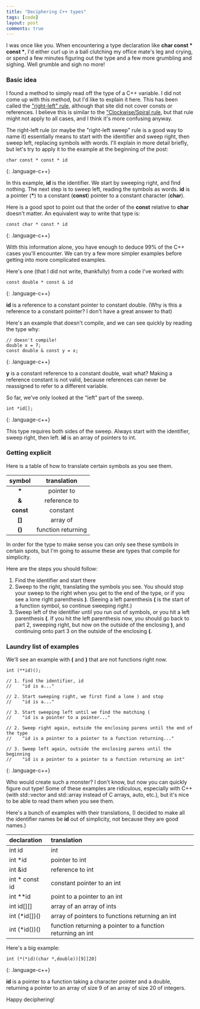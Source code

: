 ```yaml
---
title: "Deciphering C++ types"
tags: [code]
layout: post
comments: true
---
```


I was once like you.
When encountering a type declaration like **char const \* const \***,
I'd either curl up in a ball clutching my office mate's leg and crying,
or spend a few minutes figuring out
the type and a few more grumbling and sighing.
Well grumble and sigh no more!

### Basic idea

I found a method to simply read off the type of a C++ variable.
I did not come up with this method, but I'd like to explain it here.
This has been called the
["right-left" rule](http://ieng9.ucsd.edu/~cs30x/rt_lt.rule.html),
although that site did not cover consts or references.
I believe this is similar to the
["Clockwise/Spiral rule](http://c-faq.com/decl/spiral.anderson.html),
but that rule might not apply to all cases, and I think it's more confusing
anyway.

The right-left rule (or maybe the "right-left sweep" rule is a good way to
name it) essentially means to start with the identifier and sweep right,
then sweep left, replacing symbols with words.
I'll explain in more detail briefly, but let's try to apply it to the
example at the beginning of the post:

~~~
char const * const * id
~~~
{: .language-c++}

In this example, **id** is the identifier.
We start by sweeping right, and find nothing.
The next step is to sweep left, reading the symbols as words.
**id** is a pointer (**\***) to a constant (**const**) pointer
to a constant character (**char**).

Here is a good spot to point out that the order of the **const**
relative to **char** doesn't matter.
An equivalent way to write that type is:

~~~
const char * const * id
~~~
{: .language-c++}

With this information alone, you have enough to deduce 99% of the
C++ cases you'll encounter.
We can try a few more simpler examples before getting into more
complicated examples.

Here's one (that I did not write, thankfully) from a code
I've worked with:

~~~
const double * const & id
~~~
{: .language-c++}

**id** is a reference to a constant pointer to constant double.
(Why is this a reference to a constant pointer?
I don't have a great answer to that)

Here's an example that doesn't compile, and we can see quickly by reading
the type why:

~~~
// doesn't compile!
double x = 7;
const double & const y = x;
~~~
{: .language-c++}

**y** is a constant reference to a constant double, wait what?
Making a reference constant is not valid, because references
can never be reassigned to refer to a different variable.

So far, we've only looked at the "left" part of the sweep.

~~~
int *id[];
~~~
{: .language-c++}

This type requires both sides of the sweep.
Always start with the identifier, sweep right, then left.
**id** is an array of pointers to int.


### Getting explicit

Here is a table of how to translate certain symbols as you see them.


| symbol | translation |
| :----: | :----: |
| **\*** | pointer to |
| **&** | reference to |
| **const** | constant |
| **[]**    | array of |
| **()**    | function returning |

In order for the type to make sense you can only see these symbols in certain
spots, but I'm going to assume these are types that compile for simplicity.

Here are the steps you should follow:

1. Find the identifier and start there
2. Sweep to the right, translating the symbols you see.
You should stop your sweep to the right when you get to the end of the type,
or if you see a lone right parenthesis **)**.
(Seeing a left parenthesis **(** is the start of a function symbol, so
continue sweeping right.)
3. Sweep left of the identifier until you run out of symbols, or you hit
a left parenthesis **(**.
If you hit the left parenthesis now, you should go back to part 2, sweeping
right, but now on the outside of the enclosing **)**, and continuing
onto part 3 on the outside of the enclosing **(**.

### Laundry list of examples

We'll see an example with **(** and **)** that are not functions right now.

~~~
int (**id)();

// 1. find the identifier, id
//    "id is a..."

// 2. Start sweeping right, we first find a lone ) and stop
//    "id is a..."

// 3. Start sweeping left until we find the matching (
//    "id is a pointer to a pointer..."

// 2. Sweep right again, outside the enclosing parens until the end of the type
//    "id is a pointer to a pointer to a function returning..."

// 3. Sweep left again, outside the enclosing parens until the beginning
//    "id is a pointer to a pointer to a function returning an int"
~~~
{: .language-c++}

Who would create such a monster?
I don't know, but now you can quickly figure out type!
Some of these examples are ridiculous, especially with C++
(with std::vector and std::array instead of C arrays, auto,
etc.), but it's nice to be able to read them when you see them.

Here's a bunch of examples with their translations,
(I decided to make all the identifier names be **id**
out of simplicity, not because they are good names.)

| declaration | translation |
| :---- | :---- |
| int id | int |
| int *id | pointer to int |
| int &id | reference to int |
| int * const id | constant pointer to an int |
| int **id | point to a pointer to an int |
| int id[][] | array of an array of ints |
| int (*id[])() | array of pointers to functions returning an int |
| int (*id())() | function returning a pointer to a function returning an int |

Here's a big example:

~~~
int (*(*id)(char *,double))[9][20]
~~~
{: .language-c++}

**id** is a pointer to a function taking a character pointer and a double,
returning a pointer to an array of size 9 of an array of size 20 of integers.

Happy deciphering!
